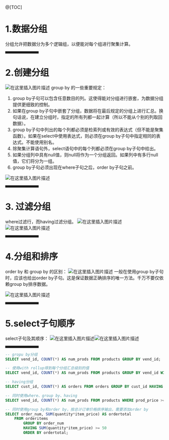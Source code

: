 ﻿@[TOC]
# 1.数据分组
分组允许把数据分为多个逻辑组，以便能对每个组进行聚集计算。
<hr style=" border:solid; width:100px; height:1px;" color=#000000 size=1">

#  2.创建分组
![在这里插入图片描述](https://img-blog.csdnimg.cn/20200921102431832.png?x-oss-process=image/watermark,type_ZmFuZ3poZW5naGVpdGk,shadow_10,text_aHR0cHM6Ly9ibG9nLmNzZG4ubmV0L3dlaXhpbl80OTk4NDA0NA==,size_16,color_FFFFFF,t_70#pic_center)
group by 的一些重要规定：

 1. group by子句可以包含任意数目的列。这使得能对分组进行嵌套，为数据分组提供更细致的控制。
 2. 如果在group by子句中嵌套了分组，数据将在最后规定的分组上进行汇总。换句话说，在建立分组时，指定的所有列都一起计算（所以不能从个别的列取回数据）。
 3. group by子句中列出的每个列都必须是检索列或有效的表达式（但不能是聚集函数）。如果在select中使用表达式，则必须在group by子句中指定相同的表达式。不能使用别名。
 4. 除聚集计算语句外，select语句中的每个列都必须在group by子句中给出。
 5. 如果分组列中具有null值，则null将作为一个分组返回。如果列中有多行null值，它们将分为一组。
 6. group by子句必须出现在where子句之后，order by子句之前。
 
![在这里插入图片描述](https://img-blog.csdnimg.cn/20200921104036159.png?x-oss-process=image/watermark,type_ZmFuZ3poZW5naGVpdGk,shadow_10,text_aHR0cHM6Ly9ibG9nLmNzZG4ubmV0L3dlaXhpbl80OTk4NDA0NA==,size_16,color_FFFFFF,t_70#pic_center)
<hr style=" border:solid; width:100px; height:1px;" color=#000000 size=1">

# 3. 过滤分组
where过滤行，而having过滤分组。
![在这里插入图片描述](https://img-blog.csdnimg.cn/20200921105513603.png?x-oss-process=image/watermark,type_ZmFuZ3poZW5naGVpdGk,shadow_10,text_aHR0cHM6Ly9ibG9nLmNzZG4ubmV0L3dlaXhpbl80OTk4NDA0NA==,size_16,color_FFFFFF,t_70#pic_center)
![在这里插入图片描述](https://img-blog.csdnimg.cn/20200921214232242.png?x-oss-process=image/watermark,type_ZmFuZ3poZW5naGVpdGk,shadow_10,text_aHR0cHM6Ly9ibG9nLmNzZG4ubmV0L3dlaXhpbl80OTk4NDA0NA==,size_16,color_FFFFFF,t_70#pic_center)
<hr style=" border:solid; width:100px; height:1px;" color=#000000 size=1">

#  4.分组和排序
order by 和 group by 的区别：
![在这里插入图片描述](https://img-blog.csdnimg.cn/20200921215646970.png?x-oss-process=image/watermark,type_ZmFuZ3poZW5naGVpdGk,shadow_10,text_aHR0cHM6Ly9ibG9nLmNzZG4ubmV0L3dlaXhpbl80OTk4NDA0NA==,size_16,color_FFFFFF,t_70#pic_center)
一般在使用group by子句时，应该也给出order by子句。这是保证数据正确排序的唯一方法。千万不要仅依赖group by排序数据。

![在这里插入图片描述](https://img-blog.csdnimg.cn/20200921220824392.png?x-oss-process=image/watermark,type_ZmFuZ3poZW5naGVpdGk,shadow_10,text_aHR0cHM6Ly9ibG9nLmNzZG4ubmV0L3dlaXhpbl80OTk4NDA0NA==,size_16,color_FFFFFF,t_70#pic_center)
<hr style=" border:solid; width:100px; height:1px;" color=#000000 size=1">

# 5.select子句顺序
select子句及其顺序：
![在这里插入图片描述](https://img-blog.csdnimg.cn/20200921222046475.png?x-oss-process=image/watermark,type_ZmFuZ3poZW5naGVpdGk,shadow_10,text_aHR0cHM6Ly9ibG9nLmNzZG4ubmV0L3dlaXhpbl80OTk4NDA0NA==,size_16,color_FFFFFF,t_70#pic_center)![在这里插入图片描述](https://img-blog.csdnimg.cn/20200921222238618.png?x-oss-process=image/watermark,type_ZmFuZ3poZW5naGVpdGk,shadow_10,text_aHR0cHM6Ly9ibG9nLmNzZG4ubmV0L3dlaXhpbl80OTk4NDA0NA==,size_16,color_FFFFFF,t_70#pic_center)
<hr style=" border:solid; width:100px; height:1px;" color=#000000 size=1">

```sql
-- gropu by分组
SELECT vend_id, COUNT(*) AS num_prods FROM products GROUP BY vend_id;

-- 使用with rollup得到每个分组汇总级别的值
SELECT vend_id, COUNT(*) AS num_prods FROM products GROUP BY vend_id WITH ROLLUP;

-- having分组
SELECT cust_id, COUNT(*) AS orders FROM orders GROUP BY cust_id HAVING COUNT(*) >= 2;

-- 同时使用where、group by、having
SELECT vend_id, COUNT(*) AS num_prods FROM products WHERE prod_price >= 10 GROUP BY vend_id HAVING COUNT(*) >= 2;

-- 同时使用group by和order by，按总计订单价格排序输出，需要添加order by
SELECT order_num, SUM(quantity*item_price) AS ordertotal 
	FROM orderitems 
		GROUP BY order_num 
		HAVING SUM(quantity*item_price) >= 50 
		ORDER BY ordertotal;

```



